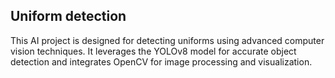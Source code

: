 ## Uniform detection
This AI project is designed for detecting uniforms using advanced computer vision techniques. It leverages the YOLOv8 model for accurate object detection and integrates OpenCV for image processing and visualization. 
